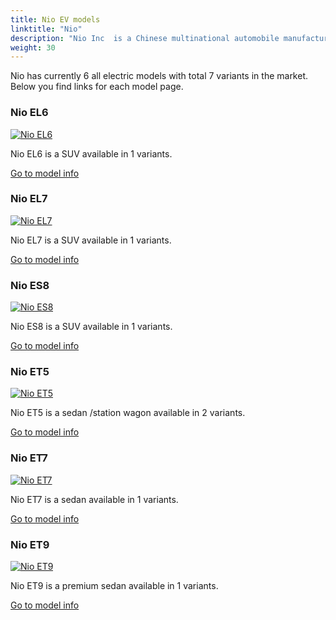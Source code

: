 ```yaml
---
title: Nio EV models
linktitle: "Nio"
description: "Nio Inc  is a Chinese multinational automobile manufacturer headquartered in Shanghai, specializing in designing and developing electric vehicles. The company develops battery-swapping stations for its vehicles, as an alternative to conventional charging stations. "
weight: 30
---
```

<!-- markdownlint-disable MD033 -->
<!-- markdownlint-disable MD010 -->
Nio has currently 6 all electric models with total 7 variants in the market. Below you find links for each model page.  

<div class="container p-3 mb-4 bg-body-tertiary rounded border">
<h3> Nio EL6</h3>
	<div class="row">
		<div class="col col-12 col-md-6">
			<a href="el6"><img src="https://media.evkx.net/multimedia/models/nio/el6/el6/main_2_st.jpg" class="img-fluid" alt="Nio EL6" ></a>
		</div>
		<div class="col col-12 col-md-6">
<p>
Nio EL6 is a SUV available in 1 variants.
</p>
	<a href="el6/" class="btn btn-outline-primary" role="button">Go to model info</a>
		</div>
	</div>
</div>
<div class="container p-3 mb-4 bg-body-tertiary rounded border">
<h3> Nio EL7</h3>
	<div class="row">
		<div class="col col-12 col-md-6">
			<a href="el7"><img src="https://media.evkx.net/multimedia/models/nio/el7/el7/main_1_st.jpg" class="img-fluid" alt="Nio EL7" ></a>
		</div>
		<div class="col col-12 col-md-6">
<p>
Nio EL7 is a SUV available in 1 variants.
</p>
	<a href="el7/" class="btn btn-outline-primary" role="button">Go to model info</a>
		</div>
	</div>
</div>
<div class="container p-3 mb-4 bg-body-tertiary rounded border">
<h3> Nio ES8</h3>
	<div class="row">
		<div class="col col-12 col-md-6">
			<a href="es8"><img src="https://media.evkx.net/multimedia/models/nio/es8/es8/main_1_st.jpg" class="img-fluid" alt="Nio ES8" ></a>
		</div>
		<div class="col col-12 col-md-6">
<p>
Nio ES8 is a SUV available in 1 variants.
</p>
	<a href="es8/" class="btn btn-outline-primary" role="button">Go to model info</a>
		</div>
	</div>
</div>
<div class="container p-3 mb-4 bg-body-tertiary rounded border">
<h3> Nio ET5</h3>
	<div class="row">
		<div class="col col-12 col-md-6">
			<a href="et5"><img src="https://media.evkx.net/multimedia/models/nio/et5/et5/main_1_st.jpg" class="img-fluid" alt="Nio ET5" ></a>
		</div>
		<div class="col col-12 col-md-6">
<p>
Nio ET5 is a sedan /station wagon available in 2 variants.
</p>
	<a href="et5/" class="btn btn-outline-primary" role="button">Go to model info</a>
		</div>
	</div>
</div>
<div class="container p-3 mb-4 bg-body-tertiary rounded border">
<h3> Nio ET7</h3>
	<div class="row">
		<div class="col col-12 col-md-6">
			<a href="et7"><img src="https://media.evkx.net/multimedia/models/nio/et7/et7/main_1_st.jpg" class="img-fluid" alt="Nio ET7" ></a>
		</div>
		<div class="col col-12 col-md-6">
<p>
Nio ET7 is a sedan available in 1 variants.
</p>
	<a href="et7/" class="btn btn-outline-primary" role="button">Go to model info</a>
		</div>
	</div>
</div>
<div class="container p-3 mb-4 bg-body-tertiary rounded border">
<h3> Nio ET9</h3>
	<div class="row">
		<div class="col col-12 col-md-6">
			<a href="et9"><img src="https://media.evkx.net/multimedia/models/nio/et9/et9/main_1_st.jpg" class="img-fluid" alt="Nio ET9" ></a>
		</div>
		<div class="col col-12 col-md-6">
<p>
Nio ET9 is a premium sedan available in 1 variants.
</p>
	<a href="et9/" class="btn btn-outline-primary" role="button">Go to model info</a>
		</div>
	</div>
</div>
